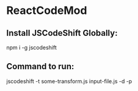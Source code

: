 # ReactCodeMod

## Install JSCodeShift Globally:
npm i -g jscodeshift

## Command to run:
jscodeshift -t some-transform.js input-file.js -d -p
